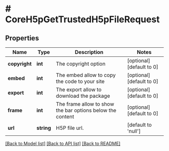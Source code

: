 # # CoreH5pGetTrustedH5pFileRequest

## Properties

Name | Type | Description | Notes
------------ | ------------- | ------------- | -------------
**copyright** | **int** | The copyright option | [optional] [default to 0]
**embed** | **int** | The embed allow to copy the code to your site | [optional] [default to 0]
**export** | **int** | The export allow to download the package | [optional] [default to 0]
**frame** | **int** | The frame allow to show the bar options below the content | [optional] [default to 0]
**url** | **string** | H5P file url. | [default to 'null']

[[Back to Model list]](../../README.md#models) [[Back to API list]](../../README.md#endpoints) [[Back to README]](../../README.md)
